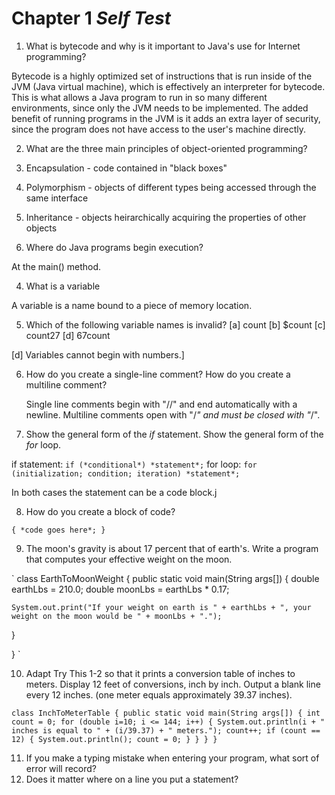 # Chapter 1 *Self Test*

1. What is bytecode and why is it important to Java's use for Internet
   programming?

Bytecode is a highly optimized set of instructions that is run inside of the
JVM (Java virtual machine), which is effectively an interpreter for bytecode. This is what allows a Java program to run in so many different environments, since only the JVM needs to be implemented. The added benefit of running programs in the JVM is it adds an extra layer of security, since the program does not have access to the user's machine directly.

2. What are the three main principles of object-oriented programming?
  1. Encapsulation - code contained in "black boxes"
  2. Polymorphism - objects of different types being accessed through the same
     interface
  3. Inheritance - objects heirarchically acquiring the properties of other objects


3. Where do Java programs begin execution?

At the main() method.

4. What is a variable

A variable is a name bound to a piece of memory location.

5. Which of the following variable names is invalid?
  [a] count
  [b] $count
  [c] count27
  [d] 67count

[d] Variables cannot begin with numbers.]

6. How do you create a single-line comment? How do you create a multiline
   comment?

   Single line comments begin with "//" and end automatically with a newline. Multiline comments open with "/*" and must be closed with "*/".

7. Show the general form of the *if* statement. Show the general form of the
   *for* loop.

if statement: `if (*conditional*) *statement*;`
for loop:     `for (initialization; condition; iteration) *statement*;`

In both cases the statement can be a code block.j

8. How do you create a block of code?

`{
  *code goes here*;
}`

9. The moon's gravity is about 17 percent that of earth's. Write a program that
   computes your effective weight on the moon.

`
class EarthToMoonWeight {
  public static void main(String args[]) {
    double earthLbs = 210.0;
    double moonLbs = earthLbs * 0.17;

    System.out.print("If your weight on earth is " + earthLbs + ", your weight on the moon would be " + moonLbs + ".");
  }

}
`

10. Adapt Try This 1-2 so that it prints a conversion table of inches to meters.
    Display 12 feet of conversions, inch by inch. Output a blank line every 12
    inches. (one meter equals approximately 39.37 inches).

`
class InchToMeterTable {
  public static void main(String args[]) {
    int count = 0;
    for (double i=10; i <= 144; i++) {
      System.out.println(i + " inches is equal to " + (i/39.37) + " meters.");
      count++;
      if (count == 12) {
        System.out.println();
        count = 0;
      }
    }
  }
}
`

11. If you make a typing mistake when entering your program, what sort of error
  will record?
12. Does it matter where on a line you put a statement?
